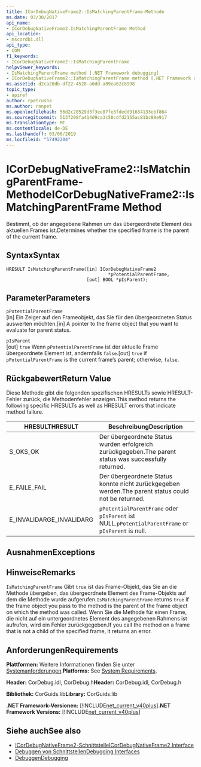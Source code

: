 ```yaml
---
title: ICorDebugNativeFrame2::IsMatchingParentFrame-Methode
ms.date: 03/30/2017
api_name:
- ICorDebugNativeFrame2.IsMatchingParentFrame Method
api_location:
- mscordbi.dll
api_type:
- COM
f1_keywords:
- ICorDebugNativeFrame2::IsMatchingParentFrame
helpviewer_keywords:
- IsMatchingParentFrame method [.NET Framework debugging]
- ICorDebugNativeFrame2::IsMatchingParentFrame method [.NET Framework debugging]
ms.assetid: d2ca20db-df22-4528-a0dd-a09ea62c8998
topic_type:
- apiref
author: rpetrusha
ms.author: ronpet
ms.openlocfilehash: 56d2c28529d3f3ee87fe3fdedd91634133ebf864
ms.sourcegitcommit: 5137208fa414d9ca3c58cdfd2155ac81bc89e917
ms.translationtype: MT
ms.contentlocale: de-DE
ms.lasthandoff: 03/06/2019
ms.locfileid: "57492204"
---
```

# <a name="icordebugnativeframe2ismatchingparentframe-method"></a><span data-ttu-id="8e47e-102">ICorDebugNativeFrame2::IsMatchingParentFrame-Methode</span><span class="sxs-lookup"><span data-stu-id="8e47e-102">ICorDebugNativeFrame2::IsMatchingParentFrame Method</span></span>
<span data-ttu-id="8e47e-103">Bestimmt, ob der angegebene Rahmen um das übergeordnete Element des aktuellen Frames ist.</span><span class="sxs-lookup"><span data-stu-id="8e47e-103">Determines whether the specified frame is the parent of the current frame.</span></span>  
  
## <a name="syntax"></a><span data-ttu-id="8e47e-104">Syntax</span><span class="sxs-lookup"><span data-stu-id="8e47e-104">Syntax</span></span>  
  
```  
HRESULT IsMatchingParentFrame([in] ICorDebugNativeFrame2  
                                      *pPotentialParentFrame,  
                              [out] BOOL *pIsParent);  
```  
  
## <a name="parameters"></a><span data-ttu-id="8e47e-105">Parameter</span><span class="sxs-lookup"><span data-stu-id="8e47e-105">Parameters</span></span>  
 `pPotentialParentFrame`  
 <span data-ttu-id="8e47e-106">[in] Ein Zeiger auf den Frameobjekt, das Sie für den übergeordneten Status auswerten möchten.</span><span class="sxs-lookup"><span data-stu-id="8e47e-106">[in] A pointer to the frame object that you want to evaluate for parent status.</span></span>  
  
 `pIsParent`  
 <span data-ttu-id="8e47e-107">[out] `true` Wenn `pPotentialParentFrame` ist der aktuelle Frame übergeordnete Element ist, andernfalls `false`.</span><span class="sxs-lookup"><span data-stu-id="8e47e-107">[out] `true` if `pPotentialParentFrame` is the current frame’s parent; otherwise, `false`.</span></span>  
  
## <a name="return-value"></a><span data-ttu-id="8e47e-108">Rückgabewert</span><span class="sxs-lookup"><span data-stu-id="8e47e-108">Return Value</span></span>  
 <span data-ttu-id="8e47e-109">Diese Methode gibt die folgenden spezifischen HRESULTs sowie HRESULT-Fehler zurück, die Methodenfehler anzeigen.</span><span class="sxs-lookup"><span data-stu-id="8e47e-109">This method returns the following specific HRESULTs as well as HRESULT errors that indicate method failure.</span></span>  
  
|<span data-ttu-id="8e47e-110">HRESULT</span><span class="sxs-lookup"><span data-stu-id="8e47e-110">HRESULT</span></span>|<span data-ttu-id="8e47e-111">Beschreibung</span><span class="sxs-lookup"><span data-stu-id="8e47e-111">Description</span></span>|  
|-------------|-----------------|  
|<span data-ttu-id="8e47e-112">S_OK</span><span class="sxs-lookup"><span data-stu-id="8e47e-112">S_OK</span></span>|<span data-ttu-id="8e47e-113">Der übergeordnete Status wurden erfolgreich zurückgegeben.</span><span class="sxs-lookup"><span data-stu-id="8e47e-113">The parent status was successfully returned.</span></span>|  
|<span data-ttu-id="8e47e-114">E_FAIL</span><span class="sxs-lookup"><span data-stu-id="8e47e-114">E_FAIL</span></span>|<span data-ttu-id="8e47e-115">Der übergeordnete Status konnte nicht zurückgegeben werden.</span><span class="sxs-lookup"><span data-stu-id="8e47e-115">The parent status could not be returned.</span></span>|  
|<span data-ttu-id="8e47e-116">E_INVALIDARG</span><span class="sxs-lookup"><span data-stu-id="8e47e-116">E_INVALIDARG</span></span>|<span data-ttu-id="8e47e-117">`pPotentialParentFrame` oder `pIsParent` ist NULL.</span><span class="sxs-lookup"><span data-stu-id="8e47e-117">`pPotentialParentFrame` or `pIsParent` is null.</span></span>|  
  
## <a name="exceptions"></a><span data-ttu-id="8e47e-118">Ausnahmen</span><span class="sxs-lookup"><span data-stu-id="8e47e-118">Exceptions</span></span>  
  
## <a name="remarks"></a><span data-ttu-id="8e47e-119">Hinweise</span><span class="sxs-lookup"><span data-stu-id="8e47e-119">Remarks</span></span>  
 <span data-ttu-id="8e47e-120">`IsMatchingParentFrame` Gibt `true` ist das Frame-Objekt, das Sie an die Methode übergeben, das übergeordnete Element des Frame-Objekts auf dem die Methode wurde aufgerufen.</span><span class="sxs-lookup"><span data-stu-id="8e47e-120">`IsMatchingParentFrame` returns `true` if the frame object you pass to the method is the parent of the frame object on which the method was called.</span></span> <span data-ttu-id="8e47e-121">Wenn Sie die Methode für einen Frame, die nicht auf ein untergeordnetes Element des angegebenen Rahmens ist aufrufen, wird ein Fehler zurückgegeben.</span><span class="sxs-lookup"><span data-stu-id="8e47e-121">If you call the method on a frame that is not a child of the specified frame, it returns an error.</span></span>  
  
## <a name="requirements"></a><span data-ttu-id="8e47e-122">Anforderungen</span><span class="sxs-lookup"><span data-stu-id="8e47e-122">Requirements</span></span>  
 <span data-ttu-id="8e47e-123">**Plattformen:** Weitere Informationen finden Sie unter [Systemanforderungen](../../../../docs/framework/get-started/system-requirements.md).</span><span class="sxs-lookup"><span data-stu-id="8e47e-123">**Platforms:** See [System Requirements](../../../../docs/framework/get-started/system-requirements.md).</span></span>  
  
 <span data-ttu-id="8e47e-124">**Header:** CorDebug.idl, CorDebug.h</span><span class="sxs-lookup"><span data-stu-id="8e47e-124">**Header:** CorDebug.idl, CorDebug.h</span></span>  
  
 <span data-ttu-id="8e47e-125">**Bibliothek:** CorGuids.lib</span><span class="sxs-lookup"><span data-stu-id="8e47e-125">**Library:** CorGuids.lib</span></span>  
  
 <span data-ttu-id="8e47e-126">**.NET Framework-Versionen:** [!INCLUDE[net_current_v40plus](../../../../includes/net-current-v40plus-md.md)]</span><span class="sxs-lookup"><span data-stu-id="8e47e-126">**.NET Framework Versions:** [!INCLUDE[net_current_v40plus](../../../../includes/net-current-v40plus-md.md)]</span></span>  
  
## <a name="see-also"></a><span data-ttu-id="8e47e-127">Siehe auch</span><span class="sxs-lookup"><span data-stu-id="8e47e-127">See also</span></span>
- [<span data-ttu-id="8e47e-128">ICorDebugNativeFrame2-Schnittstelle</span><span class="sxs-lookup"><span data-stu-id="8e47e-128">ICorDebugNativeFrame2 Interface</span></span>](../../../../docs/framework/unmanaged-api/debugging/icordebugnativeframe2-interface.md)
- [<span data-ttu-id="8e47e-129">Debuggen von Schnittstellen</span><span class="sxs-lookup"><span data-stu-id="8e47e-129">Debugging Interfaces</span></span>](../../../../docs/framework/unmanaged-api/debugging/debugging-interfaces.md)
- [<span data-ttu-id="8e47e-130">Debuggen</span><span class="sxs-lookup"><span data-stu-id="8e47e-130">Debugging</span></span>](../../../../docs/framework/unmanaged-api/debugging/index.md)
